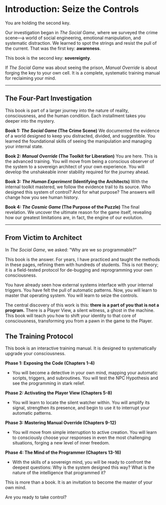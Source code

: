 # Introduction: Seize the Controls

You are holding the second key.

Our investigation began in *The Social Game*, where we surveyed the crime scene—a world of social engineering, emotional manipulation, and systematic distraction. We learned to spot the strings and resist the pull of the current. That was the first key: **awareness**.

This book is the second key: **sovereignty**.

If *The Social Game* was about seeing the prison, *Manual Override* is about forging the key to your own cell. It is a complete, systematic training manual for reclaiming your mind.

---

## The Four-Part Investigation

This book is part of a larger journey into the nature of reality, consciousness, and the human condition. Each installment takes you deeper into the mystery.

**Book 1: *The Social Game* (The Crime Scene)**
We documented the evidence of a world designed to keep you distracted, divided, and suggestible. You learned the foundational skills of seeing the manipulation and managing your internal state.

**Book 2: *Manual Override* (The Toolkit for Liberation)**
You are here. This is the advanced training. You will move from being a conscious observer of the system to a sovereign architect of your own experience. You will develop the unshakeable inner stability required for the journey ahead.

**Book 3: *The Human Experiment* (Identifying the Architects)**
With the internal toolkit mastered, we follow the evidence trail to its source. Who designed this system of control? And for what purpose? The answers will change how you see human history.

**Book 4: *The Cosmic Game* (The Purpose of the Puzzle)**
The final revelation. We uncover the ultimate reason for the game itself, revealing how our greatest limitations are, in fact, the engine of our evolution.

---

## From Victim to Architect

In *The Social Game*, we asked: "Why are we so programmable?"

This book is the answer. For years, I have practiced and taught the methods in these pages, refining them with hundreds of students. This is not theory; it is a field-tested protocol for de-bugging and reprogramming your own consciousness.

You have already seen how external systems interface with your internal triggers. You have felt the pull of automatic patterns. Now, you will learn to master that operating system. You will learn to seize the controls.

The central discovery of this work is this: **there is a part of you that is not a program.** There is a Player View, a silent witness, a ghost in the machine. This book will teach you how to shift your identity to that core of consciousness, transforming you from a pawn in the game to the Player.

## The Training Protocol

This book is an interactive training manual. It is designed to systematically upgrade your consciousness.

**Phase 1: Exposing the Code (Chapters 1-4)**

-   You will become a detective in your own mind, mapping your automatic scripts, triggers, and subroutines. You will test the NPC Hypothesis and see the programming in stark relief.

**Phase 2: Activating the Player View (Chapters 5-8)**

-   You will learn to locate the silent watcher within. You will amplify its signal, strengthen its presence, and begin to use it to interrupt your automatic patterns.

**Phase 3: Mastering Manual Override (Chapters 9-12)**

-   You will move from simple interruption to active creation. You will learn to consciously choose your responses in even the most challenging situations, forging a new level of inner freedom.

**Phase 4: The Mind of the Programmer (Chapters 13-16)**

-   With the skills of a sovereign mind, you will be ready to confront the deepest questions: Why is the system designed this way? What is the nature of the intelligence that programmed it?

This is more than a book. It is an invitation to become the master of your own mind.

Are you ready to take control?
